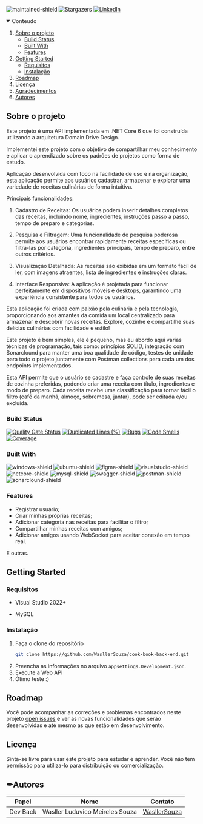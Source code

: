 ![maintained-shield]
![Stargazers][stars-shield]
[![LinkedIn][linkedin-shield]][linkedin-url]

<details open="open">
  <summary>Conteudo</summary>
  <ol>
    <li>
      <a href="#sobre-o-projeto">Sobre o projeto</a>
      <ul>
        <li><a href="#build-status">Build Status</a></li>
        <li><a href="#built-with">Built With</a></li>
        <li><a href="#features">Features</a></li>
      </ul>
    </li>
    <li>
      <a href="#getting-started">Getting Started</a>
      <ul>
        <li><a href="#requisitos">Requisitos</a></li>
        <li><a href="#instalação">Instalação</a></li>
      </ul>
    </li>
    <li><a href="#roadmap">Roadmap</a></li>
    <li><a href="#licença">Licença</a></li>
    <li><a href="#agradecimentos">Agradecimentos</a></li>
    <li><a href="#autores">Autores</a></li>
  </ol>
</details>

## Sobre o projeto

Este projeto é uma API implementada em .NET Core 6 que foi construída utilizando a arquitetura Domain Drive Design.

Implementei este projeto com o objetivo de compartilhar meu conhecimento e aplicar o aprendizado sobre os padrões de projetos como forma de estudo.

Aplicação desenvolvida com foco na facilidade de uso e na organização, esta aplicação permite aos usuários cadastrar, armazenar e explorar uma variedade de receitas culinárias de forma intuitiva.

Principais funcionalidades:

  1. Cadastro de Receitas: Os usuários podem inserir detalhes completos das receitas, incluindo nome, ingredientes, instruções passo a passo, tempo de preparo e categorias.

  2. Pesquisa e Filtragem: Uma funcionalidade de pesquisa poderosa permite aos usuários encontrar rapidamente receitas específicas ou filtrá-las por categoria, ingredientes principais, tempo de preparo, entre outros critérios.

  3. Visualização Detalhada: As receitas são exibidas em um formato fácil de ler, com imagens atraentes, lista de ingredientes e instruções claras.

  4. Interface Responsiva: A aplicação é projetada para funcionar perfeitamente em dispositivos móveis e desktops, garantindo uma experiência consistente para todos os usuários.

Esta aplicação foi criada com paixão pela culinária e pela tecnologia, proporcionando aos amantes da comida um local centralizado para armazenar e descobrir novas receitas. Explore, cozinhe e compartilhe suas delícias culinárias com facilidade e estilo!

Este projeto é bem simples, ele é pequeno, mas eu abordo aqui varias técnicas de programação, tais como: princípios SOLID, integração com Sonarclound para manter uma boa qualidade de código, testes de unidade para todo o projeto juntamente com Postman collections para cada um dos endpoints implementados.

Esta API permite que o usuário se cadastre e faça controle de suas receitas de cozinha preferidas, podendo criar uma receita com título, ingredientes e modo de preparo. Cada receita recebe uma classificação para tornar fácil o filtro (café da manhã, almoço, sobremesa, jantar), pode ser editada e/ou excluída.

### Build Status

[![Quality Gate Status](https://sonarcloud.io/api/project_badges/measure?project=WASLLERSOUZACOOKBOOKBACKEND&metric=alert_status)](https://sonarcloud.io/summary/new_code?id=WASLLERSOUZACOOKBOOKBACKEND)
[![Duplicated Lines (%)](https://sonarcloud.io/api/project_badges/measure?project=WASLLERSOUZACOOKBOOKBACKEND&metric=duplicated_lines_density)](https://sonarcloud.io/summary/new_code?id=WASLLERSOUZACOOKBOOKBACKEND)
[![Bugs](https://sonarcloud.io/api/project_badges/measure?project=WASLLERSOUZACOOKBOOKBACKEND&metric=bugs)](https://sonarcloud.io/summary/new_code?id=WASLLERSOUZACOOKBOOKBACKEND)
[![Code Smells](https://sonarcloud.io/api/project_badges/measure?project=WASLLERSOUZACOOKBOOKBACKEND&metric=code_smells)](https://sonarcloud.io/summary/new_code?id=WASLLERSOUZACOOKBOOKBACKEND)
[![Coverage](https://sonarcloud.io/api/project_badges/measure?project=WASLLERSOUZACOOKBOOKBACKEND&metric=coverage)](https://sonarcloud.io/summary/new_code?id=WASLLERSOUZACOOKBOOKBACKEND)

### Built With

![windows-shield] ![ubuntu-shield] ![figma-shield] ![visualstudio-shield] ![netcore-shield] ![mysql-shield] ![swagger-shield] ![postman-shield] ![sonarclound-shield]

### Features

- Registrar usuário;
- Criar minhas próprias receitas;
- Adicionar categoria nas receitas para facilitar o filtro;
- Compartilhar minhas receitas com amigos;
- Adicionar amigos usando WebSocket para aceitar conexão em tempo real.

E outras.

## Getting Started

### Requisitos

* Visual Studio 2022+

* MySQL

### Instalação

1. Faça o clone do repositório
   ```sh
   git clone https://github.com/WasllerSouza/cook-book-back-end.git
   ```
2. Preencha as informações no arquivo `appsettings.Development.json`.
3. Execute a Web API
4. Ótimo teste :)


## Roadmap

Você pode acompanhar as correções e problemas encontrados neste projeto [open issues](https://github.com/WasllerSouza/cook-book-back-end/issues) e ver as novas funcionalidades que serão desenvolvidas e até mesmo as que estão em desenvolvimento.


## Licença

Sinta-se livre para usar este projeto para estudar e aprender. Você não tem permissão para utiliza-lo para distribuição ou comercialização.


## ✒Autores 
| Papel                   | Nome                              | Contato                                           | 
| ----------------------- | --------------------------------- | --------------------------------------------------| 
| Dev Back                | Wasller Luduvico Meireles Souza   | [WasllerSouza](https://github.com/WasllerSouza)   |



<!-- Shields build with -->
[windows-shield]: https://img.shields.io/badge/Windows-00599E?style=for-the-badge&logo=windows&logoColor=white

[ubuntu-shield]: https://img.shields.io/badge/Ubuntu-93300A?style=for-the-badge&logo=ubuntu&logoColor=white

[figma-shield]: https://img.shields.io/badge/Figma-353535?style=for-the-badge&logo=figma&logoColor=white

[visualstudio-shield]: https://img.shields.io/badge/Visual_Studio-5C2D91?style=for-the-badge&logo=visual%20studio&logoColor=white

[netcore-shield]: https://img.shields.io/badge/.NET_%20_Core_6.0-5C2D91?style=for-the-badge&logo=.net&logoColor=white

[mysql-shield]: https://img.shields.io/badge/MySQL-00000F?style=for-the-badge&logo=mysql&logoColor=white

[swagger-shield]: https://img.shields.io/badge/Swagger-205E3B?style=for-the-badge&logo=swagger&logoColor=white

[postman-shield]: https://img.shields.io/badge/Postman-AA2E00?style=for-the-badge&logo=postman&logoColor=white

[sonarclound-shield]: https://img.shields.io/badge/Sonarcloud-000000?style=for-the-badge&logo=Sonarcloud&logoColor=white

[buy-me-book]: https://img.shields.io/badge/-buy_me_a_book-gray?logo=buy-me-a-coffee&style=for-the-badge

<!-- Shields about the project -->
[maintained-shield]: https://img.shields.io/badge/Maintained%3F-yes-314100.svg?style=for-the-badge

[stars-shield]: https://img.shields.io/github/stars/welissonArley/Timerom.svg?style=for-the-badge&color=03146F

[linkedin-shield]: https://img.shields.io/badge/-LinkedIn-black.svg?style=for-the-badge&logo=linkedin&colorB=555

<!-- Urls -->
[linkedin-url]: https://www.linkedin.com/in/wasller-souza-4288ba18a/
